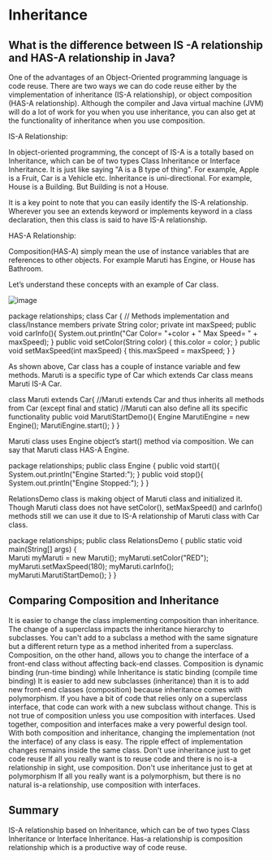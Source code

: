 # Inheritance

## What is the difference between IS -A relationship and HAS-A relationship in Java? 

One of the advantages of an Object-Oriented programming language is code reuse. There are two ways we can do code reuse either by the vimplementation of inheritance (IS-A relationship), or object composition (HAS-A relationship). Although the compiler and Java virtual machine (JVM) will do a lot of work for you when you use inheritance, you can also get at the functionality of inheritance when you use composition.

IS-A Relationship:

In object-oriented programming, the concept of IS-A is a totally based on Inheritance, which can be of two types Class Inheritance or Interface Inheritance. It is just like saying "A is a B type of thing". For example, Apple is a Fruit, Car is a Vehicle etc. Inheritance is uni-directional. For example, House is a Building. But Building is not a House.

It is a key point to note that you can easily identify the IS-A relationship. Wherever you see an extends keyword or implements keyword in a class declaration, then this class is said to have IS-A relationship.

HAS-A Relationship: 

Composition(HAS-A) simply mean the use of instance variables that are references to other objects. For example Maruti has Engine, or House has Bathroom.

Let’s understand these concepts with an example of Car class.

![image](https://www.google.com/imgres?imgurl=https%3A%2F%2Fwww.w3resource.com%2Fw3r_images%2Fcar-class.png&imgrefurl=https%3A%2F%2Fwww.w3resource.com%2Fjava-tutorial%2Finheritance-composition-relationship.php&tbnid=CWBnll0LGk4osM&vet=12ahUKEwje2M3rnaPvAhVKIysKHcNzDvYQMygAegUIARCLAQ..i&docid=YEaRy3suaCvjiM&w=323&h=179&q=is-a%20vs%20has-a&ved=2ahUKEwje2M3rnaPvAhVKIysKHcNzDvYQMygAegUIARCLAQ)

package relationships;
class Car {
	// Methods implementation and class/Instance members
	private String color;
	private int maxSpeed; 
	public void carInfo(){
		System.out.println("Car Color= "+color + " Max Speed= " + maxSpeed);
	}
	public void setColor(String color) {
		this.color = color;
	}
	public void setMaxSpeed(int maxSpeed) {
		this.maxSpeed = maxSpeed;
	}
}

As shown above, Car class has a couple of instance variable and few methods. Maruti is a specific type of Car which extends Car class means Maruti IS-A Car.

class Maruti extends Car{
	//Maruti extends Car and thus inherits all methods from Car (except final and static)
	//Maruti can also define all its specific functionality
	public void MarutiStartDemo(){
		Engine MarutiEngine = new Engine();
		MarutiEngine.start();
		}
	}

Maruti class uses Engine object’s start() method via composition. We can say that Maruti class HAS-A Engine.

package relationships;
public class Engine {
	public void start(){
		System.out.println("Engine Started:");
	}
	public void stop(){
		System.out.println("Engine Stopped:");
	}
}

RelationsDemo class is making object of Maruti class and initialized it. Though Maruti class does not have setColor(), setMaxSpeed() and carInfo() methods still we can use it due to IS-A relationship of Maruti class with Car class.

package relationships;
public class RelationsDemo {
	public static void main(String[] args) {		
		Maruti myMaruti = new Maruti();
		myMaruti.setColor("RED");
		myMaruti.setMaxSpeed(180);
		myMaruti.carInfo();
		myMaruti.MarutiStartDemo();
	}
}

## Comparing Composition and Inheritance

It is easier to change the class implementing composition than inheritance. The change of a superclass impacts the inheritance hierarchy to subclasses.
You can't add to a subclass a method with the same signature but a different return type as a method inherited from a superclass. Composition, on the other hand, allows you to change the interface of a front-end class without affecting back-end classes.
Composition is dynamic binding (run-time binding) while Inheritance is static binding (compile time binding)
It is easier to add new subclasses (inheritance) than it is to add new front-end classes (composition) because inheritance comes with polymorphism. If you have a bit of code that relies only on a superclass interface, that code can work with a new subclass without change. This is not true of composition unless you use composition with interfaces. Used together, composition and interfaces make a very powerful design tool.
With both composition and inheritance, changing the implementation (not the interface) of any class is easy. The ripple effect of implementation changes remains inside the same class.
Don't use inheritance just to get code reuse If all you really want is to reuse code and there is no is-a relationship in sight, use composition.
Don't use inheritance just to get at polymorphism If all you really want is a polymorphism, but there is no natural is-a relationship, use composition with interfaces.

## Summary

IS-A relationship based on Inheritance, which can be of two types Class Inheritance or Interface Inheritance.
Has-a relationship is composition relationship which is a productive way of code reuse.